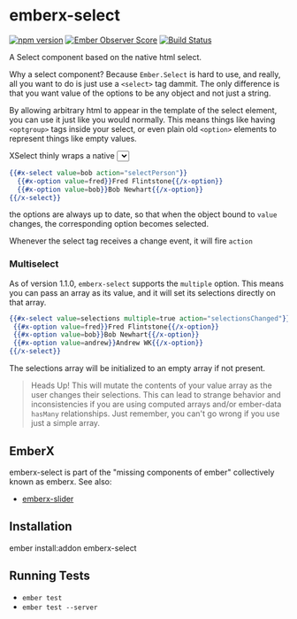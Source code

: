 # emberx-select

[![npm version](https://badge.fury.io/js/emberx-select.svg)](http://badge.fury.io/js/emberx-select)
[![Ember Observer Score](http://emberobserver.com/badges/emberx-select.svg)](http://emberobserver.com/addons/emberx-select)
[![Build Status](https://travis-ci.org/thefrontside/emberx-select.svg)](https://travis-ci.org/thefrontside/emberx-select)

A Select component based on the native html select.

Why a select component? Because `Ember.Select` is hard to use, and
really, all you want to do is just use a `<select>` tag dammit. The
only difference is that you want value of the options to be any object
and not just a string.

By allowing arbitrary html to appear in the template of the select
element, you can use it just like you would normally. This means
things like having `<optgroup>` tags inside your select, or even plain
old `<option>` elements to represent things like empty values.

XSelect thinly wraps a native <select> element so that it can be object
and binding aware. It is used in conjuction with the `x-option`
component to construct select boxes. E.g.

```handlebars
{{#x-select value=bob action="selectPerson"}}
  {{#x-option value=fred}}Fred Flintstone{{/x-option}}
  {{#x-option value=bob}}Bob Newhart{{/x-option}}
{{/x-select}}
```
the options are always up to date, so that when the object bound to
`value` changes, the corresponding option becomes selected.

Whenever the select tag receives a change event, it will fire
`action`

### Multiselect

As of version 1.1.0, `emberx-select` supports the `multiple`
option. This means you can pass an array as its value, and it will set
its selections directly on that array.

```hbs
{{#x-select value=selections multiple=true action="selectionsChanged"}}
 {{#x-option value=fred}}Fred Flintstone{{/x-option}}
 {{#x-option value=bob}}Bob Newhart{{/x-option}}
 {{#x-option value=andrew}}Andrew WK{{/x-option}}
{{/x-select}}

```

The selections array will be initialized to an empty array if not present.

> Heads Up! This will mutate the contents of your value array as the
> user changes their selections. This can lead to strange behavior and
> inconsistencies if you are using computed arrays and/or ember-data
> `hasMany` relationships. Just remember, you can't go wrong if you
> use just a simple array.


## EmberX

emberx-select is part of the "missing components of ember" collectively
known as emberx. See also:

* [emberx-slider](https://github.com/thefrontside/emberx-slider)

## Installation

ember install:addon emberx-select

## Running Tests

* `ember test`
* `ember test --server`
